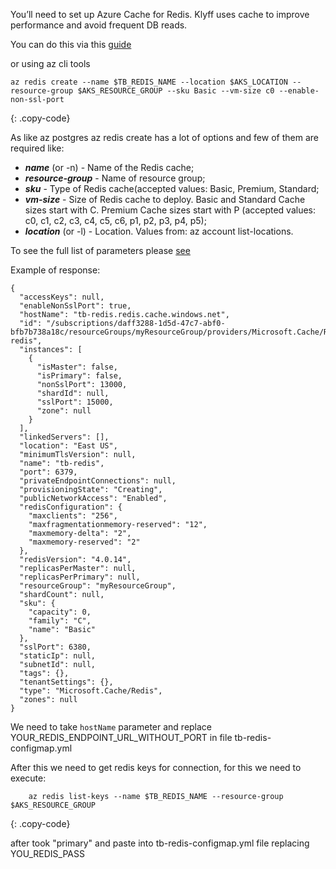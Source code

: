You’ll need to set up Azure Cache for Redis. Klyff uses cache to improve performance and avoid frequent DB reads.

You can do this via this [guide](https://docs.microsoft.com/en-us/azure/azure-cache-for-redis/quickstart-create-redis)

or using az cli tools 
```
az redis create --name $TB_REDIS_NAME --location $AKS_LOCATION --resource-group $AKS_RESOURCE_GROUP --sku Basic --vm-size c0 --enable-non-ssl-port 
```
{: .copy-code}

As like az postgres az redis create has a lot of options and few of them are required like: 

  - ***name*** (or -n) - Name of the Redis cache;
  - ***resource-group*** -  Name of resource group;
  - ***sku*** - Type of Redis cache(accepted values: Basic, Premium, Standard; 
  - ***vm-size*** - Size of Redis cache to deploy. Basic and Standard Cache sizes start with C. Premium Cache sizes start with P (accepted values: c0, c1, c2, c3, c4, c5, c6, p1, p2, p3, p4, p5);
  - ***location*** (or -l) - Location. Values from: az account list-locations.

To see the full list of parameters please [see](https://docs.microsoft.com/en-us/cli/azure/redis?view=azure-cli-latest#az_redis_create)

Example of response:
```
{
  "accessKeys": null,
  "enableNonSslPort": true,
  "hostName": "tb-redis.redis.cache.windows.net",
  "id": "/subscriptions/daff3288-1d5d-47c7-abf0-bfb7b738a18c/resourceGroups/myResourceGroup/providers/Microsoft.Cache/Redis/tb-redis",
  "instances": [
    {
      "isMaster": false,
      "isPrimary": false,
      "nonSslPort": 13000,
      "shardId": null,
      "sslPort": 15000,
      "zone": null
    }
  ],
  "linkedServers": [],
  "location": "East US",
  "minimumTlsVersion": null,
  "name": "tb-redis",
  "port": 6379,
  "privateEndpointConnections": null,
  "provisioningState": "Creating",
  "publicNetworkAccess": "Enabled",
  "redisConfiguration": {
    "maxclients": "256",
    "maxfragmentationmemory-reserved": "12",
    "maxmemory-delta": "2",
    "maxmemory-reserved": "2"
  },
  "redisVersion": "4.0.14",
  "replicasPerMaster": null,
  "replicasPerPrimary": null,
  "resourceGroup": "myResourceGroup",
  "shardCount": null,
  "sku": {
    "capacity": 0,
    "family": "C",
    "name": "Basic"
  },
  "sslPort": 6380,
  "staticIp": null,
  "subnetId": null,
  "tags": {},
  "tenantSettings": {},
  "type": "Microsoft.Cache/Redis",
  "zones": null
}
```

We need to take `hostName` parameter and replace YOUR_REDIS_ENDPOINT_URL_WITHOUT_PORT in file tb-redis-configmap.yml

After this we need to get redis keys for connection, for this we need to execute: 
```
    az redis list-keys --name $TB_REDIS_NAME --resource-group $AKS_RESOURCE_GROUP
```
{: .copy-code}

after took "primary" and paste into tb-redis-configmap.yml file replacing YOU_REDIS_PASS
